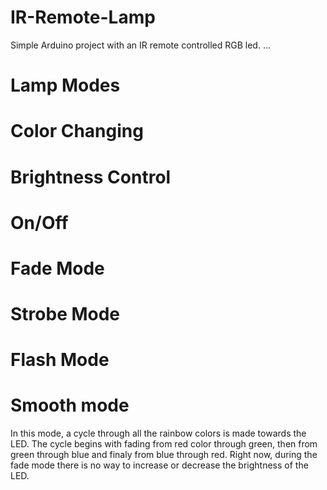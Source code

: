 # IR-Remote-Lamp
Simple Arduino project with an IR remote controlled RGB led.
...

# Lamp Modes

# Color Changing

# Brightness Control

# On/Off

# Fade Mode

# Strobe Mode

# Flash Mode

# Smooth mode

In this mode, a cycle through all the rainbow colors is made towards the LED.
The cycle begins with fading from red color through green, then from green through blue and finaly from blue through red. 
Right now, during the fade mode there is no way to increase or decrease the brightness of the LED.
